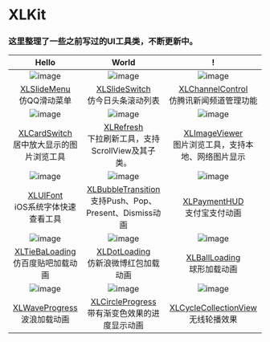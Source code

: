 # XLKit

### 这里整理了一些之前写过的UI工具类，不断更新中。

|Hello|World|!|
|:---:|:---:|:---:|
|![image](https://github.com/mengxianliang/XLSlideMenu/raw/master/GIF/1.gif)|![image](https://github.com/mengxianliang/XLSlideSwitch/raw/master/GIF/1-1.gif)|![image](https://github.com/mengxianliang/XLChannelControl/raw/master/GIF/3.gif)|
|[XLSlideMenu](https://github.com/mengxianliang/XLSlideMenu)<br>仿QQ滑动菜单|[XLSlideSwitch](https://github.com/mengxianliang/XLSlideSwitch)<br>仿今日头条滚动列表|[XLChannelControl](https://github.com/mengxianliang/XLChannelControl)<br>仿腾讯新闻频道管理功能|
|![image](https://github.com/mengxianliang/XLCardSwitch/raw/master/1.gif)|![image](https://github.com/mengxianliang/XLRefresh/raw/master/GIF/2.gif)|![image](https://github.com/mengxianliang/XLImageViewer/raw/master/GIF/2-1.gif)|
|[XLCardSwitch](https://github.com/mengxianliang/XLCardSwitch)<br>居中放大显示的图片浏览工具|[XLRefresh](https://github.com/mengxianliang/XLRefresh)<br>下拉刷新工具，支持ScrollView及其子类。|[XLImageViewer](https://github.com/mengxianliang/XLImageViewer)<br>图片浏览工具，支持本地、网络图片显示|
![image](https://github.com/mengxianliang/XLUIFont/raw/master/GIF/1.gif)|![image](https://github.com/mengxianliang/XLBubbleTransition/raw/master/GIF/1.gif)|![image](https://github.com/mengxianliang/XLPaymentHUD/raw/master/GIF/1.gif)|
|[XLUIFont](https://github.com/mengxianliang/XLUIFont)<br>iOS系统字体快速查看工具|[XLBubbleTransition](https://github.com/mengxianliang/XLBubbleTransition)<br>支持Push、Pop、Present、Dismiss动画|[XLPaymentHUD](https://github.com/mengxianliang/XLPaymentHUD)<br>支付宝支付动画|
|![image](https://github.com/mengxianliang/XLTieBaLoading/raw/master/Image/1.gif)|![image](https://github.com/mengxianliang/XLDotLoading/raw/master/1.gif)|![image](https://github.com/mengxianliang/XLBallLoading/raw/master/GIF/1.gif)|
|[XLTieBaLoading](https://github.com/mengxianliang/XLTieBaLoading)<br>仿百度贴吧加载动画|[XLDotLoading](https://github.com/mengxianliang/XLDotLoading)<br>仿新浪微博红包加载动画|[XLBallLoading](https://github.com/mengxianliang/XLBallLoading)<br>球形加载动画|
|![image](https://github.com/mengxianliang/XLWaveProgress/raw/master/GIF/1.gif)|![image](https://github.com/mengxianliang/XLCircleProgress/raw/master/1.gif)|![image](https://github.com/mengxianliang/XLCycleCollectionView/raw/master/Gif/1.gif)|
|[XLWaveProgress](https://github.com/mengxianliang/XLWaveProgress)<br>波浪加载动画|[XLCircleProgress](https://github.com/mengxianliang/XLCircleProgress)<br>带有渐变色效果的进度显示动画|[XLCycleCollectionView](https://github.com/mengxianliang/XLCycleCollectionView)<br>无线轮播效果|
